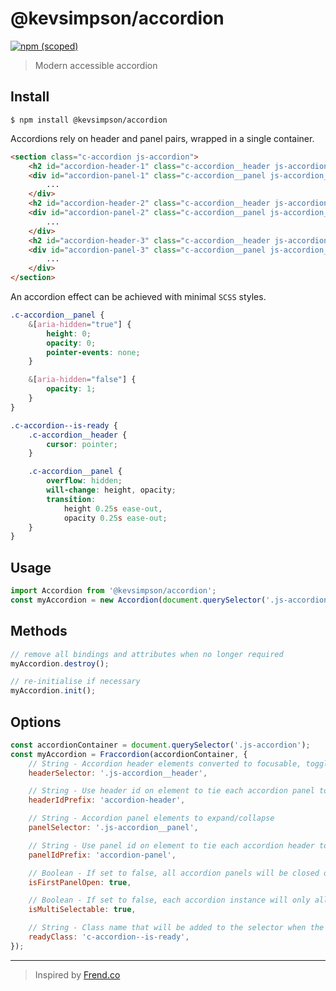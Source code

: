 # @kevsimpson/accordion

[![npm (scoped)](https://img.shields.io/npm/v/@kevsimpson/accordion.svg)](https://www.npmjs.com/package/@kevsimpson/accordion)

> Modern accessible accordion

## Install

```
$ npm install @kevsimpson/accordion
```

Accordions rely on header and panel pairs, wrapped in a single container.

```html
<section class="c-accordion js-accordion">
    <h2 id="accordion-header-1" class="c-accordion__header js-accordion__header">Accordion header 1</h2>
    <div id="accordion-panel-1" class="c-accordion__panel js-accordion__panel">
        ...
    </div>
    <h2 id="accordion-header-2" class="c-accordion__header js-accordion__header">Accordion header 2</h2>
    <div id="accordion-panel-2" class="c-accordion__panel js-accordion__panel">
        ...
    </div>
    <h2 id="accordion-header-3" class="c-accordion__header js-accordion__header">Accordion header 3</h2>
    <div id="accordion-panel-3" class="c-accordion__panel js-accordion__panel">
        ...
    </div>
</section>

```

An accordion effect can be achieved with minimal `SCSS` styles.

```scss
.c-accordion__panel {
    &[aria-hidden="true"] {
        height: 0;
        opacity: 0;
        pointer-events: none;
    }

    &[aria-hidden="false"] {
        opacity: 1;
    }
}

.c-accordion--is-ready {
    .c-accordion__header {
        cursor: pointer;
    }

    .c-accordion__panel {
        overflow: hidden;
        will-change: height, opacity;
        transition:
            height 0.25s ease-out,
            opacity 0.25s ease-out;
    }
}
```

## Usage

```js
import Accordion from '@kevsimpson/accordion';
const myAccordion = new Accordion(document.querySelector('.js-accordion'));
```

## Methods

```js
// remove all bindings and attributes when no longer required
myAccordion.destroy();

// re-initialise if necessary
myAccordion.init();
```

## Options

```js
const accordionContainer = document.querySelector('.js-accordion');
const myAccordion = Fraccordion(accordionContainer, {
	// String - Accordion header elements converted to focusable, togglable elements
	headerSelector: '.js-accordion__header',

	// String - Use header id on element to tie each accordion panel to its header - see panelIdPrefix
	headerIdPrefix: 'accordion-header',

	// String - Accordion panel elements to expand/collapse
	panelSelector: '.js-accordion__panel',

	// String - Use panel id on element to tie each accordion header to its panel - see headerIdPrefix
	panelIdPrefix: 'accordion-panel',

	// Boolean - If set to false, all accordion panels will be closed on init()
	isFirstPanelOpen: true,

	// Boolean - If set to false, each accordion instance will only allow a single panel to be open at a time
	isMultiSelectable: true,

	// String - Class name that will be added to the selector when the component has been initialised
	readyClass: 'c-accordion--is-ready',
});
```

---

> Inspired by [Frend.co](https://frend.co)
